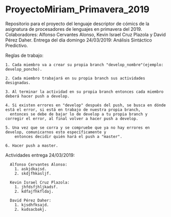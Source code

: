 # ProyectoMiriam_Primavera_2019
Repositorio para el proyecto del lenguaje descriptor de cómics de la asignatura de procesadores de lenguajes en primavera del 2019. 
Colaboradores: Alfonso Cervantes Alonso, Kevin Israel Cruz Plazola y David Pérez Daher.
Entrega del día domingo 24/03/2019: Análisis Sintáctico Predictivo.

Reglas de trabajo:

    1. Cada miembro va a crear su propia branch "develop_nombre"(ejemplo: develop_poncho).
    
    2. Cada miembro trabajará en su propia branch sus actividades designadas.
    
    3. Al terminar la actividad en su propia branch entonces cada miembro deberá hacer push a develop.
    
    4. Si existen errores en "develop" después del push, se busca en dónde está el error, si está en trabajo de nuestra propia branch,
      entonces se debe de bajar lo de develop a tu propia branch y corregir el error, al final volver a hacer push a develop.
      
    5. Una vez que se corra y se compruebe que ya no hay errores en develop, comunicarnos esto específicamente y
        entonces decidir quién hará el push a "master".
        
    6. Hacer push a master.
    
Actividades entrega 24/03/2019:

      Alfonso Cervantes Alonso:
        1. askjdkajsd.
        2. skdjfhkasljf.
       
      Kevin Israel Cruz Plazola:
        1. jhfdsfjhljkadsf.
        2. kdfajfhkfldaj.
        
      David Pérez Daher:
        1. kjsdhfksajd.
        2. kudsacbakj.
    
